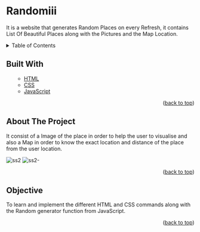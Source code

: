 # Randomiii
It is a website that generates Random Places on every Refresh, it contains List Of Beautiful Places along with the Pictures and the Map Location.


<!-- TABLE OF CONTENTS -->

<details>
  <summary>Table of Contents</summary>
  <ol>
    <ul>
      <li><a href="#built-with">Built With</a></li>
      <li><a href="#about-the-project">About The Project</a></li>
      <li><a href="#Objective">Objective</a></li>
      </ul>
  </ol>
</details>

<!-- Built with -->
## Built With
<ol>
    <ul>
      <li><a href="https://html.com/">HTML</a></li>
       <li><a href="https://css-tricks.com/">CSS</a></li>
      <li><a href="https://www.javascript.com/">JavaScript</a></li>
      </ul>
  <p align="right">(<a href="#Randomiii">back to top</a>)</p>
  </ol>

<!-- ABOUT THE PROJECT -->
## About The Project
It consist of a Image of the place in order to help the user to visualise and also a Map in order to know the exact location and distance of the place from the user location.


![ss2](https://user-images.githubusercontent.com/60666490/139693803-4500f574-fea0-44d4-9f70-9f852f6b3071.jpg)
![ss2-](https://user-images.githubusercontent.com/60666490/139695617-59db2663-735d-4b53-a22a-4958a1e810ca.png)
<p align="right">(<a href="#Randomiii">back to top</a>)</p>

## Objective
To learn and implement the different HTML and CSS commands along with the Random generator function from JavaScript.
<p align="right">(<a href="#Randomiii">back to top</a>)</p>
